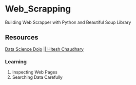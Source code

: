 # Web_Scrapping
Building Web Scrapper with Python and Beautiful Soup Library
## Resources
[Data Science Dojo](https://www.youtube.com/watch?v=XQgXKtPSzUI)
[|| Hitesh Chaudhary](https://www.youtube.com/watch?v=0_VZ7NpVw1Y)
### Learning
1. Inspecting Web Pages
2. Searching Data Carefully

